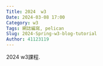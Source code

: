 ```yaml
---
Title: 2024  w3
Date: 2024-03-08 17:00
Category: w3
Tags: 網誌編寫, pelican
Slug: 2024-Spring-w3-blog-tutorial
Author: 41123119
---
```


2024 w3課程.

<!-- PELICAN_END_SUMMARY -->

